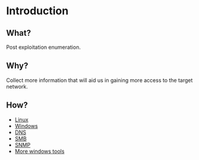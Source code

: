 # Introduction

## What?

Post exploitation enumeration.

## Why?

Collect more information that will aid us in gaining more access to the target network.

## How?

* [Linux](linux.md)
* [Windows](tools.md)
* [DNS](dns.md)
* [SMB](smb.md)
* [SNMP](snmp.md)
* [More windows tools](tools.md)
